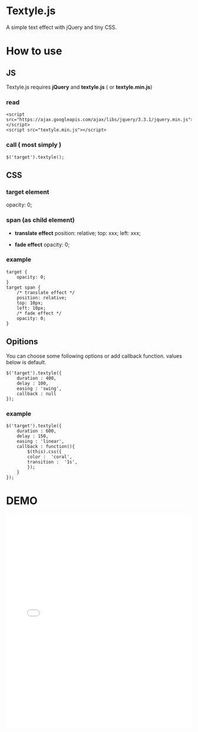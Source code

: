 
# Textyle.js

A simple text effect with jQuery and tiny CSS.

# How to use

## JS
Textyle.js requires **jQuery** and **textyle.js** ( or **textyle.min.js**)

### read

	<script src="https://ajax.googleapis.com/ajax/libs/jquery/3.3.1/jquery.min.js"></script>
	<script src="textyle.min.js"></script>
	
### call ( most simply )

	$('target').textyle();

## CSS

 ### target element

 opacity: 0;

### span (as child element)

 - **translate effect**
		position: relative;
		top: xxx;
		left: xxx;
    	
 - **fade effect**
		opacity: 0;

### example
    target {
    	opacity: 0;
    }
    target span {
    	/* translate effect */
    	position: relative;
    	top: 10px;
    	left: 10px;
    	/* fade effect */
    	opacity: 0;
    }

## Opitions

You can choose some following options or add callback function.
values below is default.

	$('target').textyle({
		duration : 400,
		delay : 100,
		easing : 'swing',
		callback : null
	});

### example

    $('target').textyle({
    	duration : 600,
    	delay : 150,
    	easing : 'linear',
    	callback : function(){
	   		$(this).css({
	   		color :  'coral',
	   		transition :  '1s',
	   		});
    	}
    });

# DEMO
<iframe height='577' scrolling='no' title='Textyle.js - Simple Text Effect -' src='//codepen.io/mycreatesite/embed/vvpmgy/?height=577&theme-id=0&default-tab=result' frameborder='no' allowtransparency='true' allowfullscreen='true' style='width: 100%;'>See the Pen <a href='https://codepen.io/mycreatesite/pen/vvpmgy/'>Textyle.js - Simple Text Effect -</a> by mycreatesite (<a href='https://codepen.io/mycreatesite'>@mycreatesite</a>) on <a href='https://codepen.io'>CodePen</a>.
</iframe>